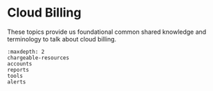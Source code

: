 # Cloud Billing

These topics provide us foundational common shared knowledge and
terminology to talk about cloud billing.

```{toctree}
:maxdepth: 2
chargeable-resources
accounts
reports
tools
alerts
```
